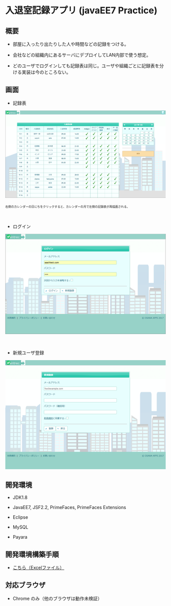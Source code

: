 ﻿# 入退室記録アプリ (javaEE7 Practice)

## 概要

* 部屋に入ったり出たりした人や時間などの記録をつける。

* 会社などの組織内にあるサーバにデプロイしてLAN内部で使う想定。

* どのユーザでログインしても記録表は同じ。ユーザや組織ごとに記録表を分ける実装は今のところない。

## 画面

* 記録表


![記録](readme/record_2.png)

<span style="font-size: 65%">右側のカレンダーの日にちをクリックすると、カレンダーの月で左側の記録表が再描画される。</span>

<br />

* ログイン

![ログイン](readme/login_2.png)

<br />

* 新規ユーザ登録

![新規ユーザ登録](readme/regist_2.png)

## 開発環境

* JDK1.8

* JavaEE7, JSF2.2, PrimeFaces, PrimeFaces Extensions

* Eclipse

* MySQL

* Payara

## 開発環境構築手順

* [こちら（Excelファイル）](readme/開発環境構築手順.xlsx "こちら（Excelファイル）")

## 対応ブラウザ

* Chrome のみ（他のブラウザは動作未検証）

